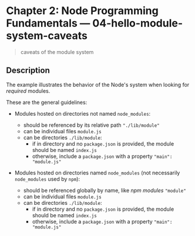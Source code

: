 # Chapter 2: Node Programming Fundamentals &mdash; 04-hello-module-system-caveats
> caveats of the module system

## Description
The example illustrates the behavior of the Node's system when looking for *required* modules.

These are the general guidelines:
+ Modules hosted on directories not named `node_modules`:
  + should be referenced by its relative path `"./lib/module"`
  + can be individual files `module.js`
  + can be directories `./lib/module`:
    + if in directory and no `package.json` is provided, the module should be named `index.js`
    + otherwise, include a `package.json` with a property `"main": "module.js"`

+ Modules hosted on directories named `node_modules` (not necessarily `node_modules` used by `npm`):
  + should be referenced globally by name, like *npm modules* `"module"`
  + can be individual files `module.js`
  + can be directories `./lib/module`:
    + if in directory and no `package.json` is provided, the module should be named `index.js`
    + otherwise, include a `package.json` with a property `"main": "module.js"`
